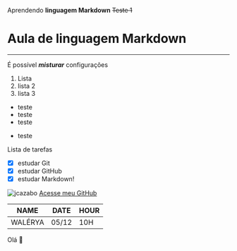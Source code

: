 Aprendendo **linguagem Markdown**
~~Teste 1~~
# Aula de linguagem Markdown
***
É possível __*misturar*__ configurações
1. Lista
2. lista 2
3. lista 3
 
 * teste
 * teste
 * teste
 - teste
 
 
 Lista de tarefas
 - [x] estudar Git
 - [x] estudar GitHub
 - [x] estudar Markdown!

![jcazabo](https://user-images.githubusercontent.com/89743630/144747681-713fe012-d004-4d53-8fc8-9e1aac142215.jpg)
[Acesse meu GitHub](https://github.com/Waleryaa/)

NAME|DATE|HOUR
---|---|---
WALÉRYA|05/12|10H

Olá 🥑
